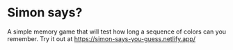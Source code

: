 # Simon says?

A simple memory game that will test how long a sequence of colors can you remember. Try it out at https://simon-says-you-guess.netlify.app/
